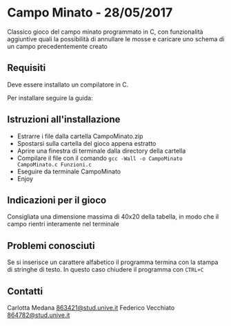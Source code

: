 # Campo Minato - 28/05/2017


Classico gioco del campo minato programmato in C, con funzionalità aggiuntive quali la possibilità di annullare le mosse e caricare uno schema di un campo precedentemente creato


## Requisiti

Deve essere installato un compilatore in C.

Per installare seguire la guida: 


## Istruzioni all'installazione 

- Estrarre i file dalla cartella CampoMinato.zip
- Spostarsi sulla cartella del gioco appena estratto
- Aprire una finestra di terminale dalla directory della cartella
- Compilare il file con il comando `gcc -Wall -o CampoMinato CampoMinato.c Funzioni.c`
- Eseguire da terminale CampoMinato
- Enjoy


## Indicazioni per il gioco

Consigliata una dimensione massima di 40x20 della tabella, in modo che il campo rientri interamente nel terminale


## Problemi conosciuti

Se si inserisce un carattere alfabetico il programma termina con la stampa di stringhe di testo.
In questo caso chiudere il programma con `CTRL+C`


## Contatti

Carlotta Medana 863421@stud.unive.it
Federico Vecchiato 864782@stud.unive.it
